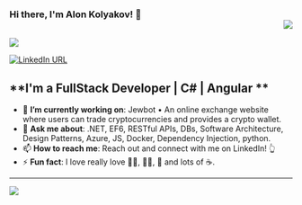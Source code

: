 ### Hi there, I'm Alon Kolyakov! 👋 <div align = 'right'>![](https://komarev.com/ghpvc/?username=BloodShop&color=blue)</div>

<p>
  <img src="https://readme-typing-svg.demolab.com/?lines=Type+messages+everywhere!;Add+a+bio+to+your+profile!;Add+a+description+to+your+repo!;Make+your+readme+stand+out!&font=Fira%20Code&center=true&width=380&height=50&duration=4000&pause=1000">
</p>

[![LinkedIn URL](https://img.shields.io/static/v1?color=blue&label=linkedin&logo=linkedin&logoColor=white&style=for-the-badge&message=Connect)](https://www.linkedin.com/in/alon-kolyakov-376aa5246/)

## **I'm a FullStack Developer | C# | Angular **

- 🎯 **I’m currently working on**: Jewbot •	An online exchange website where users can trade cryptocurrencies and provides a crypto wallet.
- 💬 **Ask me about**: .NET, EF6, RESTful APIs, DBs, Software Architecture, Design Patterns, Azure, JS, Docker, Dependency Injection, python.
- 📫 **How to reach me**: Reach out and connect with me on LinkedIn! 👆
- ⚡ **Fun fact**: I love really love 🏋️‍♂️, 👨‍💻, 🐶 and lots of ☕.

<hr/>

<a href="https://github.com/bloodshop">
  <img src="https://github-readme-stats.vercel.app/api?username=bloodshop&count_private=true&show_icons=true&hide=stars" />
</a>
